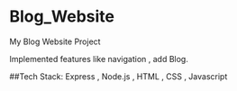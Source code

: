 # Blog_Website
My Blog Website Project

Implemented features like navigation , add Blog.


##Tech Stack: Express , Node.js , HTML , CSS , Javascript
